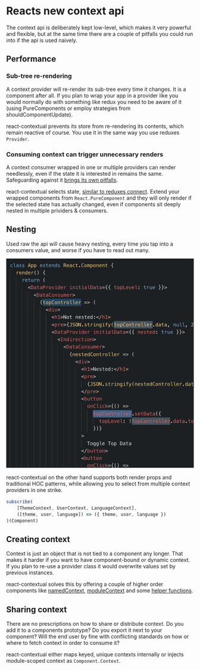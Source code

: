 # Reacts new context api

The context api is deliberately kept low-level, which makes it very powerful and flexible, but at the same time there are a couple of pitfalls you could run into if the api is used naively.

## Performance

### Sub-tree re-rendering

A context provider will re-render its sub-tree every time it changes. It is a component after all. If you plan to wrap your app in a provider like you would normally do with something like redux you need to be aware of it (using PureComponents or employ strategies from shouldComponentUpdate).

react-contextual prevents its store from re-rendering its contents, which remain reactive of course. You use it in the same way you use reduxes `Provider`.

### Consuming context can trigger unnecessary renders

A context consumer wrapped in one or multiple providers can render needlessly, even if the state it is interested in remains the same. Safeguarding against it [brings its own pitfalls](https://github.com/facebook/react/issues/12185).

react-contextual selects state, [similar to reduxes connect](https://github.com/drcmda/react-contextual/blob/master/API.md#subscribe). Extend your wrapped components from `React.PureComponent` and they will only render if the selected state has actually changed, even if components sit deeply nested in multiple prividers & consumers.

## Nesting

Used raw the api will cause heavy nesting, every time you tap into a consumers value, and worse if you have to read out many.

![](/assets/nesting.png)

react-contextual on the other hand supports both render props and traditional HOC patterns, while allowing you to select from multiple context providers in one strike.

```js
subscribe(
    [ThemeContext, UserContext, LanguageContext],
    ([theme, user, language]) => ({ theme, user, language })
)(Component)
```

## Creating context

Context is just an object that is not tied to a component any longer. That makes it harder if you want to have component-bound or dynamic context. If you plan to re-use a provider class it would overwrite values set by previous instances.

react-contextual solves this by offering a couple of higher order components like [namedContext](https://github.com/drcmda/react-contextual/blob/master/API.md#namedcontext), [moduleContext](https://github.com/drcmda/react-contextual/blob/master/API.md#modulecontext) and some [helper functions](https://github.com/drcmda/react-contextual/blob/master/API.md#imperative-context-handling).

## Sharing context

There are no prescriptions on how to share or distribute context. Do you add it to a components prototype? Do you export it next to your component? Will the end user by fine with conflicting standards on how or where to fetch context in order to consume it?

react-contextual either maps keyed, unique contexts internally or injects module-scoped context as `Component.Context`.
